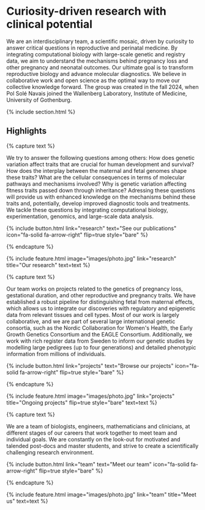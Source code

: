 ---
---

# Curiosity-driven research with clinical potential     

We are an interdisciplinary team, a scientific mosaic, driven by curiosity to answer critical questions in reproductive and perinatal medicine. By integrating computational biology with large-scale genetic and registry data, we aim to understand the mechanisms behind pregnancy loss and other pregnancy and neonatal outcomes. Our ultimate goal is to transform reproductive biology and advance molecular diagnostics. We believe in collaborative work and open science as the optimal way to move our collective knowledge forward. The group was created in the fall 2024, when Pol Solé Navais joined the Wallenberg Laboratory, Institute of Medicine, University of Gothenburg.

{% include section.html %}

## Highlights  

{% capture text %}

We try to answer the following questions among others: How does genetic variation affect traits that are crucial for human development and survival? How does the interplay between the maternal and fetal genomes shape these traits? What are the cellular consequences in terms of molecular pathways and mechanisms involved? Why is genetic variation affecting fitness traits passed down through inheritance? Adressing these questions will provide us with enhanced knowledge on the mechanisms behind these traits and, potentially, develop improved diagnostic tools and treatments. We tackle these questions by integrating computational biology, experimentation, genomics, and large-scale data analysis.  

{%
  include button.html
  link="research"
  text="See our publications"
  icon="fa-solid fa-arrow-right"
  flip=true
  style="bare"
%}

{% endcapture %}

{%
  include feature.html
  image="images/photo.jpg"
  link="research"
  title="Our research"
  text=text
%}

{% capture text %}

Our team works on projects related to the genetics of pregnancy loss, gestational duration, and other reproductive and pregnancy traits. We have established a robust pipeline for distinguishing fetal from maternal effects, which allows us to integrate our discoveries with regulatory and epigenetic data from relevant tissues and cell types. Most of our work is largely collaborative, and we are part of several large international genetic consortia, such as the Nordic Collaboration for Women's Health, the Early Growth Genetics Consortium and the EAGLE Consortium. Additionally, we work with rich register data from Sweden to inform our genetic studies by modelling large pedigrees (up to four generations) and detailed phenotypic information from millions of individuals.  

{%
  include button.html
  link="projects"
  text="Browse our projects"
  icon="fa-solid fa-arrow-right"
  flip=true
  style="bare"
%}

{% endcapture %}

{%
  include feature.html
  image="images/photo.jpg"
  link="projects"
  title="Ongoing projects"
  flip=true
  style="bare"
  text=text
%}

{% capture text %}

We are a team of biologists, engineers, mathematicians and clinicians, at different stages of our careers that work together to meet team and individual goals. We are constantly on the look-out for motivated and talended post-docs and master students, and strive to create a scientifically challenging research environment.    

{%
  include button.html
  link="team"
  text="Meet our team"
  icon="fa-solid fa-arrow-right"
  flip=true
  style="bare"
%}

{% endcapture %}

{%
  include feature.html
  image="images/photo.jpg"
  link="team"
  title="Meet us"
  text=text
%}
